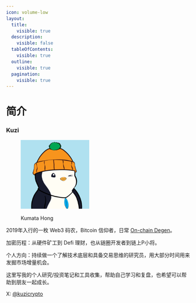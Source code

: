 ```yaml
---
icon: volume-low
layout:
  title:
    visible: true
  description:
    visible: false
  tableOfContents:
    visible: true
  outline:
    visible: true
  pagination:
    visible: true
---
```


# 简介

### Kuzi

<div align="left"><figure><img src=".gitbook/assets/5516.jpg" alt="Pudgy#5516" width="188"><figcaption><p>Kumata Hong</p></figcaption></figure></div>

2019年入行的一枚 Web3 码农，Bitcoin 信仰者，日常 [On-chain Degen](https://x.com/i/grok/share/UM5mJSf4VYlvPMitBJLUpf8Dn)。

加密历程：从硬件矿工到 Defi 理财，也从链圈开发者到链上P小将。

个人方向：持续做一个了解技术底层和具备交易思维的研究员，用大部分时间用来发掘市场增量机会。



这里写我的个人研究/投资笔记和工具收集，帮助自己学习和复盘，也希望可以帮助到朋友一起成长。

X: [@kuzicrypto](https://x.com/kuzicrypto)

